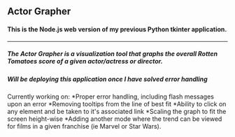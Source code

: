 ## Actor Grapher

#### This is the Node.js web version of my previous Python tkinter application.

---

##### The Actor Grapher is a visualization tool that graphs the overall Rotten Tomatoes score of a given actor/actress or director. 
##### Will be deploying this application once I have solved error handling

Currently working on:
*Proper error handling, including flash messages upon an error
*Removing tooltips from the line of best fit
*Ability to click on any element and be taken to it's associated link
*Scaling the graph to fit the screen height-wise
*Adding another mode where the trend can be viewed for films in a given franchise (ie Marvel or Star Wars).
